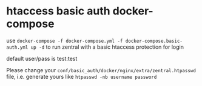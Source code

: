 # htaccess basic auth docker-compose 

use `docker-compose -f docker-compose.yml -f docker-compose.basic-auth.yml up -d` to run zentral with a basic htaccess protection for login

default user/pass is test:test

Please change your `conf/basic_auth/docker/nginx/extra/zentral.htpasswd` file, i.e. generate yours like `htpasswd -nb username password`
